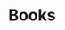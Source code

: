 ---
layout: page
permalink: /books/
title: Books
description: "eBooks on IT Security"
tags: [ebooks]
image: 
  feature: picture-11.jpg
---